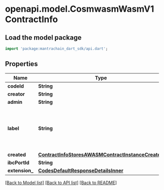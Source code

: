 # openapi.model.CosmwasmWasmV1ContractInfo

## Load the model package
```dart
import 'package:mantrachain_dart_sdk/api.dart';
```

## Properties
Name | Type | Description | Notes
------------ | ------------- | ------------- | -------------
**codeId** | **String** |  | [optional] 
**creator** | **String** |  | [optional] 
**admin** | **String** |  | [optional] 
**label** | **String** | Label is optional metadata to be stored with a contract instance. | [optional] 
**created** | [**ContractInfoStoresAWASMContractInstanceCreated**](ContractInfoStoresAWASMContractInstanceCreated.md) |  | [optional] 
**ibcPortId** | **String** |  | [optional] 
**extension_** | [**CodesDefaultResponseDetailsInner**](CodesDefaultResponseDetailsInner.md) |  | [optional] 

[[Back to Model list]](../README.md#documentation-for-models) [[Back to API list]](../README.md#documentation-for-api-endpoints) [[Back to README]](../README.md)


